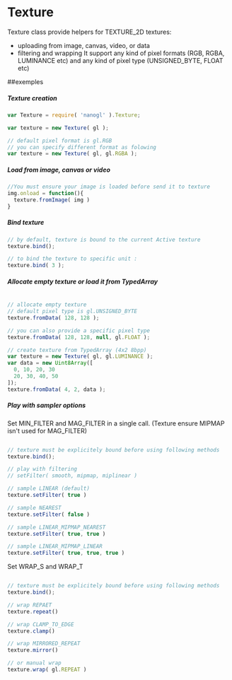 Texture
=======
Texture class provide helpers for TEXTURE_2D textures:
  - uploading from image, canvas, video, or data
  - filtering and wrapping
It support any kind of pixel formats (RGB, RGBA, LUMINANCE etc)
and any kind of pixel type (UNSIGNED_BYTE, FLOAT etc)


##exemples

##### Texture creation

```JavaScript
var Texture = require( 'nanogl' ).Texture;

var texture = new Texture( gl );

// default pixel format is gl.RGB
// you can specify different format as folowing
var texture = new Texture( gl, gl.RGBA );

```


##### Load from image, canvas or video

```JavaScript
//You must ensure your image is loaded before send it to texture
img.onload = function(){
  texture.fromImage( img )
}

```


##### Bind texture

```JavaScript
// by default, texture is bound to the current Active texture
texture.bind();

// to bind the texture to specific unit :
texture.bind( 3 );
```

##### Allocate empty texture or load it from TypedArray

```JavaScript

// allocate empty texture
// default pixel type is gl.UNSIGNED_BYTE
texture.fromData( 128, 128 );

// you can also provide a specific pixel type
texture.fromData( 128, 128, null, gl.FLOAT );

// create texture from TypedArray (4x2 8bpp)
var texture = new Texture( gl, gl.LUMINANCE );
var data = new Uint8Array([
  0, 10, 20, 30
  20, 30, 40, 50
]);
texture.fromData( 4, 2, data );

```

##### Play with sampler options

Set MIN_FILTER and MAG_FILTER in a single call. (Texture ensure MIPMAP isn't used for MAG_FILTER)

```JavaScript

// texture must be explicitely bound before using following methods
texture.bind();

// play with filtering
// setFilter( smooth, mipmap, miplinear )

// sample LINEAR (default)
texture.setFilter( true )

// sample NEAREST
texture.setFilter( false )

// sample LINEAR_MIPMAP_NEAREST
texture.setFilter( true, true )

// sample LINEAR_MIPMAP_LINEAR
texture.setFilter( true, true, true )
```

Set WRAP_S and WRAP_T

```JavaScript

// texture must be explicitely bound before using following methods
texture.bind();

// wrap REPAET
texture.repeat()

// wrap CLAMP_TO_EDGE
texture.clamp()

// wrap MIRRORED_REPEAT
texture.mirror()

// or manual wrap
texture.wrap( gl.REPEAT )

```
